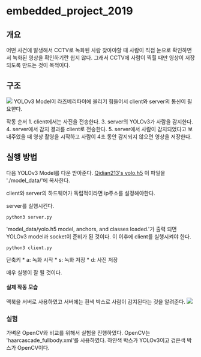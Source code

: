 # embedded_project_2019
## 개요
어떤 사건에 발생해서 CCTV로 녹화된 사람 찾아야할 때 사람이 직접 눈으로 확인하면서 녹화된 영상을 확인하기란 쉽지 않다. 그래서 CCTV에 사람이 찍힐 때만 영상이 저장되도록 만드는 것이 목적이다.

## 구조
![](https://github.com/Yudonggeun/embedded_project_2019/blob/master/image/structure.png)
YOLOv3 Model이 라즈베리파이에 올리기 힘들어서 client와 server의 통신이 필요햔다.
 
작동 순서
    1. client에서는 사진을 전송한다.
    3. server의 YOLOv3가 사람을 감지한다.
    4. server에서 감지 결과를 client로 전송한다.
    5. server에서 사람이 감지되었다고 보내주었을 때 영상 촬영을 시작하고 사람이 4초 동안 감지되지 않으면 영상을 저장한다.
    
## 실행 방법
다음 YOLOv3 Model를 다운 받아준다. [Qidian213's yolo.h5](https://drive.google.com/file/d/1uvXFacPnrSMw6ldWTyLLjGLETlEsUvcE/view) 이 파일을 './model_data/'에 복사한다.

client와 server의 하드웨어가 독립적이라면 ip주소를 설정해야한다.

server를 실행시킨다.
~~~
python3 server.py
~~~

'model_data/yolo.h5 model, anchors, and classes loaded.'가 출력 되면 YOLOv3 model과 socket이 준비가 된 것이다. 이 이후에 client를 실행시켜야 한다.
~~~
python3 client.py
~~~

단축키
    * a: 녹화 시작
    * s: 녹화 저장
    * d: 사진 저장
    
매우 실행이 잘 될 것이다.

#### 실제 작동 모습
맥북을 서버로 사용하였고 서버에는 흰색 박스로 사람이 감지된다는 것을 알려준다.
![](https://github.com/Yudonggeun/embedded_project_2019/blob/master/image/communication.JPG)

### 실험
가벼운 OpenCV와 비교를 위해서 실험을 진행하였다. OpenCV는 'haarcascade_fullbody.xml'를 사용하였다. 하얀색 박스가 YOLOv3이고 검은색 박스가 OpenCV이다.
